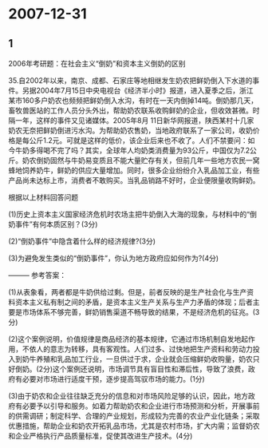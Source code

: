 # 2007-12-31

## 1

2006年考研题：在社会主义“倒奶”和资本主义倒奶的区别

35.自2002年以来，南京、成都、石家庄等地相继发生奶农把鲜奶倒入下水道的事件。另据2004年7月15日中央电视台《经济半小时》报道，进入夏季之后，浙江某市160多户奶农也频频把鲜奶倒入水沟，有时在一天内倒掉14吨。倒奶那几天，畜牧兽医站的工作人员分头外出，帮助奶农联系收购鲜奶的企业，但收效甚微。时隔一年，这样的事件又见诸媒体。2005年8月 11日新华网报道，陕西某村十几家奶农无奈把鲜奶倒进污水沟。为帮助奶农售奶，当地政府联系了一家公司，收奶价格是每公斤1.2元。可就是这样的低价，该企业后来也不收了。人们不禁要问：如今牛奶多得喝不完了吗？其实，全球年人均奶类消费量为93公斤，中国仅为7.2公斤。奶农倒奶固然与牛奶易变质且不能大量贮存有关，但前几年一些地方农民一窝蜂地饲养奶牛，鲜奶的供应大量增加。同时，很多企业纷纷介入乳品加工业，有些产品尚未达标上市，消费者不敢购买。当乳品销路不好时，企业便限量收购鲜奶。

根据以上材料回答问题

(1)历史上资本主义国家经济危机时农场主把牛奶倒入大海的现象，与材料中的“倒奶事件”有何本质区别？(3分)

(2)“倒奶事件”中隐含着什么样的经济规律?(3分)

(3)为避免发生类似的“倒奶事件”，你认为地方政府应如何作为?(4分)


——— 参考答案：


(1)从表象看，两者都是牛奶供给过剩。但是，前者反映的是生产社会化与生产资料资本主义私有制之间的矛盾，是资本主义生产关系与生产力矛盾的体现；后者主要是市场体系不够完善，鲜奶销售渠道不畅导致的结果，不是经济危机的征兆。(3分)

(2)这个案例说明，价值规律是商品经济的基本规律，它通过市场机制自发地起作用，不依人的意志为转移，具有客观性。人们过多、过快地把生产资料和劳动力投入到奶牛养殖和乳品加工行业，一旦供过于求，企业就会压缩鲜奶收购量，奶农只好倒奶。(2分)这个案例还说明，市场调节具有盲目性和滞后性，导致了浪费，政府有必要对市场进行适度干预，逐步提高驾驭市场的能力。(1分)

(3)由于奶农和企业往往缺乏充分的信息和对市场风险足够的认识，因此，地方政府有必要予以引导和服务。如着力帮助奶农和企业进行市场预测和分析，开展事前的供需调研；制定科学、合理的产业规划，形成较为完善的农业产业化链条；采取优惠措施，帮助企业和奶农开拓乳品市场，尤其是农村市场，扩大内需；监督奶农和企业严格执行产品质量标准，促使其改进生产技术。(4分)  

